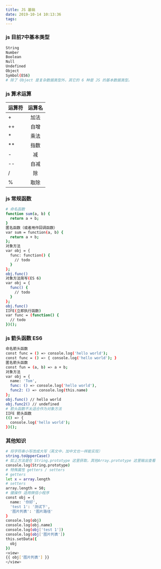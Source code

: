 ```yaml
---
title: JS 基础
date: 2019-10-14 10:13:36
tags:
---
```


### js 目前7中基本类型
```bash
String
Number
Boolean
Null
Undefined
Object
Symbol(ES6)
# 除了 Object 是复杂数据类型外，其它的 6 种是 JS 的基本数据类型。
```
### js 算术运算
| 运算符 | 运算名 |
| :---- | :----: |
| + | 加法 |
| ++ | 自增 |
| * | 乘法 |
| ** | 指数 |
| - | 减 |
| -- | 自减 |
| / | 除 |
| % | 取除 |
### js 常规函数
```bash
# 命名函数
function sum(a, b) {
  return a + b;
}
匿名函数（或者用作回调函数）
var sum = function(a, b) {
  return a + b;
};
对象方法
var obj = {
  func: function() {
    // todo
  }
};
obj.func()
对象方法简写(ES 6)
var obj = {
  func() {
    // todo
  }
};
obj.func()
IIFE(立即执行函数)
var func = (function() {
  // todo
})();
```
### js 箭头函数 ES6
```bash
命名箭头函数
const func = () => console.log('hello world');
const func = () => { console.log('hello world'); }
匿名箭头函数
const fun = (a, b) => a + b;
对象方法
var obj = {
  name: 'Tom',
  func: () => console.log('hello world'),
  func2: () => console.log(this.name)
};
obj.func() // hello world
obj.func2() // undefined
# 箭头函数不太适合作为对象方法
IIFE 箭头函数
(() => {
  console.log('hello world');
})();
```

### 其他知识
```bash
# 将字符串小写改成大写（英文中，加中文也一样能实现）
string.toUpperCase()
# 如上方法是在 String.prototype 这里获取，其他Array.prototype 这里输出查看
console.log(String.prototype)
# 特殊属性 getters / setters
# getters
let x = array.length
# setters
array.length = 50;
# 骚操作 适用微信小程序
const obj = {
  name: '你好',
  'test 1': '测试下',
  '图片列表': '图片路径'
}
console.log(obj)
console.log(obj.name)
console.log(obj['test 1'])
console.log(obj['图片列表'])
this.setData({
  obj
})
<view>
{{ obj['图片列表'] }}
</view>
```
